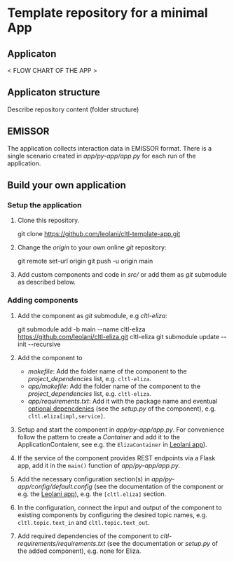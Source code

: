 # Template repository for a minimal App

## Applicaton

< FLOW CHART OF THE APP >

## Applicaton structure

Describe repository content (folder structure)

## EMISSOR

The application collects interaction data in EMISSOR format.
There is a single scenario created in *app/py-app/app.py*
for each run of the application.

## Build your own application

### Setup the application

1. Clone this repository.

   git clone https://github.com/leolani/cltl-template-app.git <YOUR FOLDER NAME>

1. Change the *origin* to your own online *git* repository:

   git remote set-url origin <YOUR REPOSITORY URL>
   git push -u origin main

1. Add custom components and code in *src/* or add them as *git* submodule as described below.

### Adding components

1. Add the component as *git* submodule, e.g *cltl-eliza*:

   git submodule add -b main --name cltl-eliza https://github.com/leolani/cltl-eliza.git cltl-eliza
   git submodule update --init --recursive

1. Add the component to
    - *makefile*: Add the folder name of the component to the *project_dependencies* list, e.g. `cltl-eliza`.
    - *app/makefile*: Add the folder name of the component to the *project_dependencies* list, e.g. `cltl-eliza`.
    - *app/requirements.txt*: Add it with the package name and eventual
      [optional depencdenies](https://setuptools.pypa.io/en/latest/userguide/dependency_management.html#optional-dependencies)
      (see the *setup.py* of the component), e.g. `cltl.eliza[impl,service]`.

1. Setup and start the component in *app/py-app/app.py*. For convenience follow
   the pattern to create a *Container* and add it to the ApplicationContaienr, see e.g. the `ElizaContainer` in
   [Leolani app](https://github.com/leolani/cltl-leolani-app/blob/main/py-app/app.py)).
1. If the service of the component provides REST endpoints via a Flask app, add it in the `main()` function of
   *app/py-app/app.py*.
1. Add the necessary configuration section(s) in *app/py-app/config/default.config* (see the documentation of the
   component or e.g.
   the [Leolani app](https://github.com/leolani/cltl-leolani-app/blob/main/py-app/config/default.config)), e.g.
   the `[cltl.eliza]` section.
1. In the configuration, connect the input and output of the component to existing components by configuring the desired
   topic names, e.g. `cltl.topic.text_in` and `cltl.topic.text_out`.
1. Add required dependencies of the component to *cltl-requirements/requirements.txt* (see the documentation or
   *setup.py* of the added component), e.g. none for Eliza.
